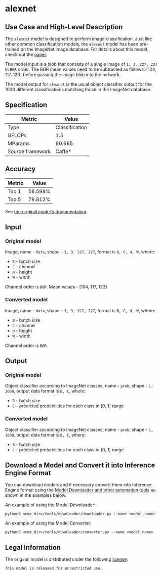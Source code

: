 # alexnet

## Use Case and High-Level Description

The `alexnet` model is designed to perform image classification. Just like other common classification models, the `alexnet` model has been pre-trained on the ImageNet image database. For details about this model, check out the [paper](https://proceedings.neurips.cc/paper/2012/file/c399862d3b9d6b76c8436e924a68c45b-Paper.pdf).

The model input is a blob that consists of a single image of `1, 3, 227, 227` in `BGR` order. The BGR mean values need to be subtracted as follows: [104, 117, 123] before passing the image blob into the network.

The model output for `alexnet` is the usual object classifier output for the 1000 different classifications matching those in the ImageNet database.

## Specification

| Metric            | Value         |
|-------------------|---------------|
| Type              | Classification|
| GFLOPs            | 1.5           |
| MParams           | 60.965        |
| Source framework  | Caffe\*       |

## Accuracy

| Metric | Value   |
| ------ | ------- |
| Top 1  | 56.598% |
| Top 5  | 79.812% |

See [the original model's documentation](https://github.com/BVLC/caffe/tree/master/models/bvlc_alexnet).

## Input

### Original model

Image, name - `data`, shape - `1, 3, 227, 227`, format is `B, C, H, W`, where:

- `B` - batch size
- `C` - channel
- `H` - height
- `W` - width

Channel order is `BGR`.
Mean values - [104, 117, 123]

### Converted model

Image, name - `data`, shape - `1, 3, 227, 227`, format is `B, C, H, W`, where:

- `B` - batch size
- `C` - channel
- `H` - height
- `W` - width

Channel order is `BGR`.

## Output

### Original model

Object classifier according to ImageNet classes, name - `prob`, shape - `1, 1000`, output data format is `B, C`, where:

- `B` - batch size
- `C` - predicted probabilities for each class in  [0, 1] range

### Converted model

Object classifier according to ImageNet classes, name - `prob`, shape - `1, 1000`, output data format is `B, C`, where:

- `B` - batch size
- `C` - predicted probabilities for each class in  [0, 1] range


## Download a Model and Convert it into Inference Engine Format

You can download models and if necessary convert them into Inference Engine format using the [Model Downloader and other automation tools](../../../tools/downloader/README.md) as shown in the examples below.

An example of using the Model Downloader:
```
python3 <omz_dir>/tools/downloader/downloader.py --name <model_name>
```

An example of using the Model Converter:
```
python3 <omz_dir>/tools/downloader/converter.py --name <model_name>
```

## Legal Information

The original model is distributed under the following
[license](https://raw.githubusercontent.com/BVLC/caffe/master/models/bvlc_alexnet/readme.md):

```
This model is released for unrestricted use.
```

